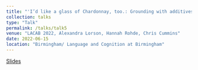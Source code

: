 ```yaml
---
title: "'I’d like a glass of Chardonnay, too.: Grounding with additives'"
collection: talks
type: "Talk"
permalink: /talks/talk5
venue: "LACAB 2022, Alexandra Lorson, Hannah Rohde, Chris Cummins"
date: 2022-06-15
location: "Birmingham/ Language and Cognition at Birmingham"
---
```


[Slides](http://alex-lorson.github.io/files/LACABALorson.pdf)
